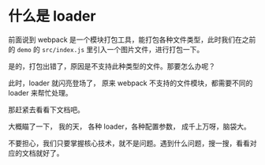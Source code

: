 # 什么是 loader

前面说到 webpack 是一个模块打包工具，能打包各种文件类型，此时我们在之前的 `demo` 的 `src/index.js` 里引入一个图片文件，进行打包一下。

是的，打包出错了，原因是不支持此种类型的文件。那要怎么办呢？

此时，loader 就闪亮登场了， 原来 webpack 不支持的文件模块，都需要不同的 loader 来帮忙处理。

那赶紧去看看下文档吧。

大概瞄了一下， 我的天， 各种 loader，各种配置参数， 成千上万呀，脑袋大。

不要担心，我们只要掌握核心技术，就不是问题。遇到什么问题，搜一搜，看看对应的文档就好了。
